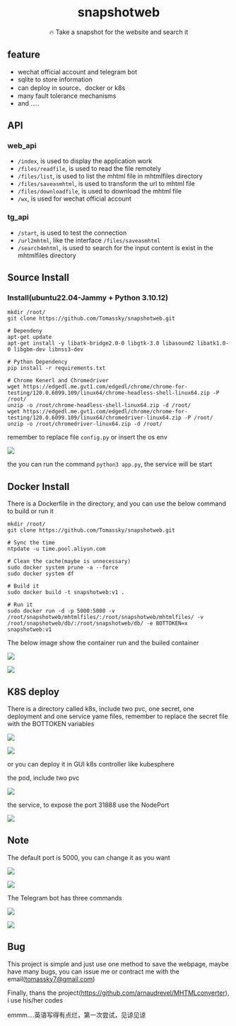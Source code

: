 <h1 align="center">snapshotweb</h1>

<p align="center">
🔥 Take a snapshot for the website and search it
</p>

## feature

- wechat official account and telegram bot
- sqlite to store information
- can deploy in source、docker or k8s
- many fault tolerance mechanisms
- and .....

## API

### web_api

- `/index`, is used to display the application work
- `/files/readfile`, is used to read the file remotely
- `/files/list`, is used to list the mhtml file in mhtmlfiles directory
- `/files/saveasmhtml`, is used to transform the url to mhtml file
- `/files/downloadfile`, is used to download the mhtml file
- `/wx`, is used for wechat official account

### tg_api

- `/start`, is used to test the connection
- `/url2mhtml`, like the interface `/files/saveasmhtml`
- `/search4mhtml`, is used to search for the input content is exist in the mhtmlfiles directory

## Source Install

### Install(ubuntu22.04-Jammy + Python 3.10.12)

```
mkdir /root/
git clone https://github.com/Tomassky/snapshotweb.git

# Dependeny
apt-get update
apt-get install -y libatk-bridge2.0-0 libgtk-3.0 libasound2 libatk1.0-0 libgbm-dev libnss3-dev

# Python Dependency
pip install -r requirements.txt

# Chrome Kenerl and Chromedriver
wget https://edgedl.me.gvt1.com/edgedl/chrome/chrome-for-testing/120.0.6099.109/linux64/chrome-headless-shell-linux64.zip -P /root/
unzip -o /root/chrome-headless-shell-linux64.zip -d /root/
wget https://edgedl.me.gvt1.com/edgedl/chrome/chrome-for-testing/120.0.6099.109/linux64/chromedriver-linux64.zip -P /root/
unzip -o /root/chromedriver-linux64.zip -d /root/
```

remember to replace file `config.py` or insert the os env

![](/images/images-1.png)

the you can run the command `python3 app.py`, the service will be start

## Docker Install

There is a Dockerfile in the directory, and you can use the below command to build or run it

```
mkdir /root/
git clone https://github.com/Tomassky/snapshotweb.git

# Sync the time
ntpdate -u time.pool.aliyun.com

# Clean the cache(maybe is unnecessary)
sudo docker system prune -a --force
sudo docker system df

# Build it
sudo docker build -t snapshotweb:v1 .

# Run it
sudo docker run -d -p 5000:5000 -v /root/snapshotweb/mhtmlfiles/:/root/snapshotweb/mhtmlfiles/ -v /root/snapshotweb/db/:/root/snapshotweb/db/ -e BOTTOKEN=x snapshotweb:v1
```

The below image show the container run and the builed container

![](/images/images-3.png)

![](/images/images-2.png)

## K8S deploy

There is a directory called k8s, include two pvc, one secret, one deployment and one service yame files, remember to replace the secret file with the BOTTOKEN variables

![](/images/images-5.png)

![](/images/images-4.png)

or you can deploy it in GUI k8s controller like kubesphere

the pod, include two pvc

![](/images/images-6.png)

the service, to expose the port 31888 use the NodePort

![](/images/images-7.png)

## Note

The default port is 5000, you can change it as you want

![](/images/images-8.png)

![](/images/images-9.png)

The Telegram bot has three commands

![](/images/images-11.png)

![](/images/images-10.png)

## Bug

This project is simple and just use one method to save the webpage, maybe have many bugs, you can issue me or contract me with the email(tomassky7@gmail.com)

Finally, thans the project(https://github.com/arnaudrevel/MHTMLconverter), i use his/her codes

emmm....英语写得有点烂，第一次尝试，见谅见谅


